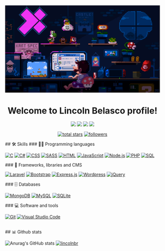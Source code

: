 ![](https://raw.githubusercontent.com/lincolnbr/lincolnbr/main/138322189-2db8df52-9dcb-40a0-88a8-c365466bd33d.gif)

<h1 align="center">Welcome to Lincoln Belasco profile!</h1>
<!-- Social icons section -->
<p align="center">
  <a href="mailto:lincoln@belasco.com.br"><img src="https://img.shields.io/badge/-Gmail-FC361C?style=for-the-badge&logo=gmail&logoColor=white" target="_blank"></a>
  <a href="https://www.instagram.com/lincolnbr/"><img src="https://img.shields.io/badge/-Instagram-DD1054?style=for-the-badge&logo=instagram&logoColor=white" target="_blank"></a>
  <a href="https://www.linkedin.com/in/lincolnbr/" target="_blank"><img src="https://img.shields.io/badge/-LinkedIn-%230077B5?style=for-the-badge&logo=linkedin&logoColor=white" target="_blank"></a> 
  <a href="https://gitlab.com/lincolnbr" target="_blank"><img src="https://img.shields.io/badge/-Gitlab-292961?style=for-the-badge&logo=gitlab&logoColor=white" target="_blank"></a>
</p>
<p align="center">
  <a href="https://github.com/lincolnbr">
    <img alt="total stars" title="Total stars on GitHub" src="https://custom-icon-badges.herokuapp.com/badge/dynamic/json?logo=star&color=55960c&labelColor=488207&label=Stars&style=for-the-badge&query=%24.stars&url=https://api.github-star-counter.workers.dev/user/lincolnbr"/></a>
  <a href="https://github.com/lincolnbr?tab=followers">
    <img alt="followers" title="Follow me on Github" src="https://custom-icon-badges.herokuapp.com/github/followers/lincolnbr?color=236ad3&labelColor=1155ba&style=for-the-badge&logo=person-add&label=Follow&logoColor=white"/></a>
</p>
## 🛠️ Skills
### 👨‍💻 Programming languages
<p>
    <a href="https://github.com/search?q=user%3ADenverCoder1+language%3Ac"><img alt="C" src="https://custom-icon-badges.herokuapp.com/badge/C-03599C.svg?logo=c-in-hexagon&logoColor=white"></a>
    <a href="https://github.com/search?q=user%3ADenverCoder1+language%3Acsharp"><img alt="C#" src="https://custom-icon-badges.herokuapp.com/badge/C%23-68217A.svg?logo=cs2&logoColor=white"></a>
    <a href="https://github.com/search?q=user%3ADenverCoder1+language%3Acss"><img alt="CSS" src="https://img.shields.io/badge/CSS-1572B6.svg?logo=css3&logoColor=white"></a>
  <a href="https://github.com/search?q=user%3ADenverCoder1+language%3Asass"><img alt="SASS" src="https://img.shields.io/badge/Sass-hotpink.svg?logo=SASS&logoColor=white"></a>
    <a href="https://github.com/search?q=user%3ADenverCoder1+language%3Ahtml"><img alt="HTML" src="https://img.shields.io/badge/HTML-E34F26.svg?logo=html5&logoColor=white"></a>
    <a href="https://github.com/search?q=user%3ADenverCoder1+language%3Ajavascript"><img alt="JavaScript" src="https://img.shields.io/badge/JavaScript-F7DF1E.svg?logo=javascript&logoColor=black"></a>
    <a href="https://github.com/search?q=user%3ADenverCoder1+language%3Ajavascript"><img alt="Node.js" src="https://img.shields.io/badge/Node.js-43853D.svg?logo=node.js&logoColor=white"></a>
    <a href="https://github.com/search?q=user%3ADenverCoder1+language%3Aphp"><img alt="PHP" src="https://img.shields.io/badge/PHP-777BB4.svg?logo=php&logoColor=white"></a>
    <a href="https://github.com/search?q=user%3ADenverCoder1+language%3Asql"><img alt="SQL" src="https://custom-icon-badges.herokuapp.com/badge/SQL-025E8C.svg?logo=database&logoColor=white"></a>
</p>
### 🧰 Frameworks, libraries and CMS
<p>
    <a href="#"><img alt="Laravel" src="https://img.shields.io/badge/Laravel-FC361C.svg?logo=laravel&logoColor=white"></a>
    <a href="#"><img alt="Bootstrap" src="https://img.shields.io/badge/Bootstrap-7952B3.svg?logo=bootstrap&logoColor=white"></a>
    <a href="#"><img alt="Express.js" src="https://img.shields.io/badge/Express.js-404d59.svg?logo=express&logoColor=white"></a>
    <a href="#"><img alt="Wordpress" src="https://img.shields.io/badge/Wordpress-21759B?logo=wordpress&logoColor=white"></a>
    <a href="#"><img alt="jQuery" src="https://img.shields.io/badge/jQuery-F7DF1E?logo=jquery&logoColor=white"></a>
</p>
### 🗄️ Databases
<p>
    <a href="#"><img alt="MongoDB" src ="https://img.shields.io/badge/MongoDB-4ea94b.svg?logo=mongodb&logoColor=white"></a>
    <a href="#"><img alt="MySQL" src="https://img.shields.io/badge/MySQL-00f.svg?logo=mysql&logoColor=white"></a>
    <a href="#"><img alt="SQLite" src ="https://img.shields.io/badge/SQLite-07405e.svg?logo=sqlite&logoColor=white"></a>
</p>
### 💻 Software and tools
<p>
    <a href="#"><img alt="Git" src="https://img.shields.io/badge/Git-F05033.svg?logo=git&logoColor=white"></a>
    <a href="#"><img alt="Visual Studio Code" src="https://img.shields.io/badge/Visual%20Studio%20Code-0078d7.svg?logo=visual-studio-code&logoColor=white"></a>
</p><br/>
## 📊 Github stats

![Anurag's GitHub stats](https://github-readme-stats.vercel.app/api?username=lincolnbr&show_icons=true&theme=tokyonight)
[![lincolnbr](https://github-readme-stats.vercel.app/api/top-langs/?username=lincolnbr&hide=html&layout=compact=true&theme=tokyonight)](https://github.com/lincolnbr/)
